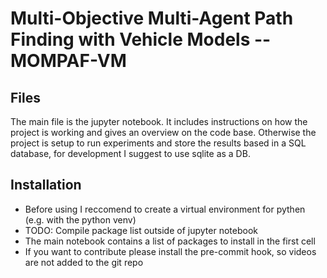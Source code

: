 # Multi-Objective Multi-Agent Path Finding with Vehicle Models -- MOMPAF-VM

## Files

The main file is the jupyter notebook. It includes instructions on how the project is working and gives an overview on the code base.
Otherwise the project is setup to run experiments and store the results based in a SQL database, for development I suggest to use sqlite as a DB.

## Installation

* Before using I reccomend to create a virtual environment for pythen (e.g. with the python venv)
* TODO: Compile package list outside of jupyter notebook
* The main notebook contains a list of packages to install in the first cell
* If you want to contribute please install the pre-commit hook, so videos are not added to the git repo

